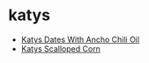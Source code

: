 # katys

 * [Katys Dates With Ancho Chili Oil](../index/k/katys-dates-with-ancho-chili-oil-231151.json)
 * [Katys Scalloped Corn](../index/k/katys-scalloped-corn.json)
